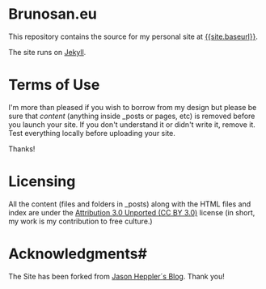 # Brunosan.eu #

This repository contains the source for my personal site at [{{site.baseurl}}]({{site.baseurl}}).

The site runs on [Jekyll](https://github.com/mojombo/jekyll). 

# Terms of Use #
I'm more than pleased if you wish to borrow from my design but please be sure that *content* (anything inside _posts or pages, etc) is removed before you launch your site. If you don't understand it or didn't write it, remove it. Test everything locally before uploading your site.

Thanks!

# Licensing #
All the content (files and folders in _posts) along with the HTML files and index are under the [Attribution 3.0 Unported (CC BY 3.0)](http://creativecommons.org/licenses/by/3.0/) license (in short, my work is my contribution to free culture.)

# Acknowledgments#
The Site has been forked from [Jason Heppler´s Blog](https://github.com/hepplerj/jekyll-blog). Thank you!

